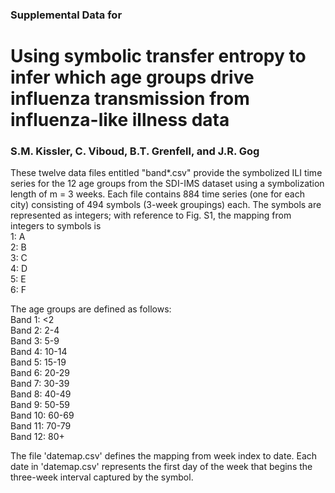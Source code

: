 ### Supplemental Data for

# Using symbolic transfer entropy to infer which age groups drive influenza transmission from influenza-like illness data

### S.M. Kissler, C. Viboud, B.T. Grenfell, and J.R. Gog

These twelve data files entitled "band*.csv" provide the symbolized ILI time series for the 12 age groups from the SDI-IMS dataset using a symbolization length of m = 3 weeks. Each file contains 884 time series (one for each city) consisting of 494 symbols (3-week groupings) each. The symbols are represented as integers; with reference to Fig. S1, the mapping from integers to symbols is  
1: A  
2: B  
3: C  
4: D  
5: E  
6: F  

The age groups are defined as follows:  
Band 1: <2  
Band 2: 2-4  
Band 3: 5-9  
Band 4: 10-14  
Band 5: 15-19  
Band 6: 20-29  
Band 7: 30-39  
Band 8: 40-49  
Band 9: 50-59  
Band 10: 60-69  
Band 11: 70-79  
Band 12: 80+  

The file 'datemap.csv' defines the mapping from week index to date. Each date in 'datemap.csv' represents the first day of the week that begins the three-week interval captured by the symbol. 
